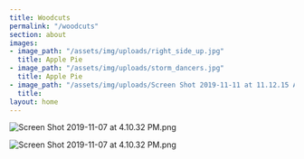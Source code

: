 ```yaml
---
title: Woodcuts
permalink: "/woodcuts"
section: about
images:
- image_path: "/assets/img/uploads/right_side_up.jpg"
  title: Apple Pie
- image_path: "/assets/img/uploads/storm_dancers.jpg"
  title: Apple Pie
- image_path: "/assets/img/uploads/Screen Shot 2019-11-11 at 11.12.15 AM.png"
  title: 
layout: home
---
```


![Screen Shot 2019-11-07 at 4.10.32 PM.png](/uploads/Screen%20Shot%202019-11-07%20at%204.10.32%20PM.png)

![Screen Shot 2019-11-07 at 4.10.32 PM.png](/uploads/Screen%20Shot%202019-11-07%20at%204.10.32%20PM.png)